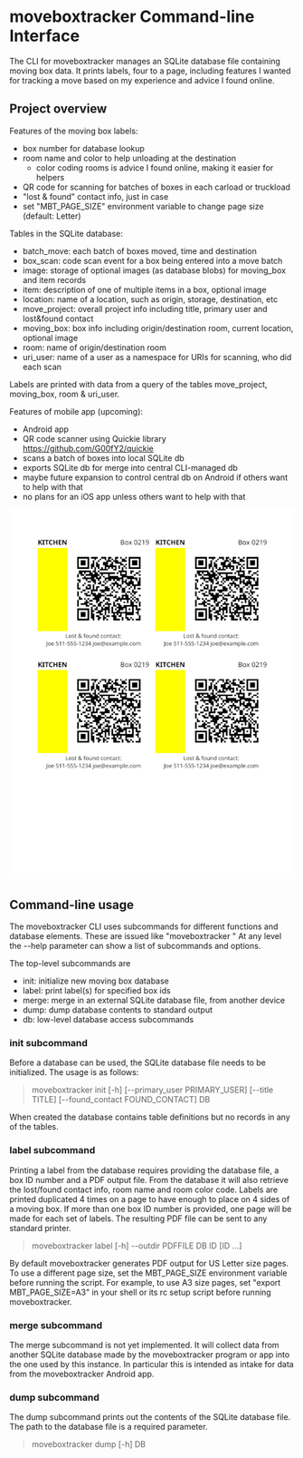 # moveboxtracker Command-line Interface

The CLI for moveboxtracker manages an SQLite database file containing moving
box data. It prints labels, four to a page, including features I wanted for
tracking a move based on my experience and advice I found online.

## Project overview

Features of the moving box labels:
* box number for database lookup
* room name and color to help unloading at the destination
  * color coding rooms is advice I found online, making it easier for helpers
* QR code for scanning for batches of boxes in each carload or truckload
* "lost & found" contact info, just in case
* set "MBT_PAGE_SIZE" environment variable to change page size (default: Letter)

Tables in the SQLite database:
* batch_move: each batch of boxes moved, time and destination
* box_scan: code scan event for a box being entered into a move batch
* image: storage of optional images (as database blobs) for moving_box and item records
* item: description of one of multiple items in a box, optional image
* location: name of a location, such as origin, storage, destination, etc
* move_project: overall project info including title, primary user and lost&found contact
* moving_box: box info including origin/destination room, current location, optional image
* room: name of origin/destination room
* uri_user: name of a user as a namespace for URIs for scanning, who did each scan

Labels are printed with data from a query of the tables move_project, moving_box, room & uri_user.

Features of mobile app (upcoming):
* Android app
* QR code scanner using Quickie library https://github.com/G00fY2/quickie
* scans a batch of boxes into local SQLite db
* exports SQLite db for merge into central CLI-managed db
* maybe future expansion to control central db on Android if others want to help with that
* no plans for an iOS app unless others want to help with that

![example moving label printout page](doc/label-pdf-example.png "example moving label printout page")

## Command-line usage

The moveboxtracker CLI uses subcommands for different functions and database elements.
These are issued like "moveboxtracker <subcommand> <subcommand-args>"
At any level the --help parameter can show a list of subcommands and options.

The top-level subcommands are
- init:   initialize new moving box database
- label:  print label(s) for specified box ids
- merge:  merge in an external SQLite database file, from another device
- dump:   dump database contents to standard output
- db:     low-level database access subcommands

### init subcommand

Before a database can be used, the SQLite database file needs to be initialized.
The usage is as follows:
> moveboxtracker init [-h] [--primary_user PRIMARY_USER] [--title TITLE] [--found_contact FOUND_CONTACT] DB

When created the database contains table definitions but no records in any of the tables.

### label subcommand

Printing a label from the database requires providing the database file, a box ID number and a PDF output file. From the database it will also retrieve the lost/found contact info, room name and room color code. Labels are printed duplicated 4 times on a page to have enough to place on 4 sides of a moving box. If more than one box ID number is provided, one page will be made for each set of labels. The resulting PDF file can be sent to any standard printer.
> moveboxtracker label [-h] --outdir PDFFILE DB ID [ID ...]

By default moveboxtracker generates PDF output for US Letter size pages. To use a different page size, set the MBT_PAGE_SIZE environment variable before running the script. For example, to use A3 size pages, set "export MBT_PAGE_SIZE=A3" in your shell or its rc setup script before running moveboxtracker.

### merge subcommand

The merge subcommand is not yet implemented. It will collect data from another SQLite database made by the moveboxtracker program or app into the one used by this instance. In particular this is intended as intake for data from the moveboxtracker Android app.

### dump subcommand

The dump subcommand prints out the contents of the SQLite database file. The path to the database file is a required parameter.
> moveboxtracker dump [-h] DB
